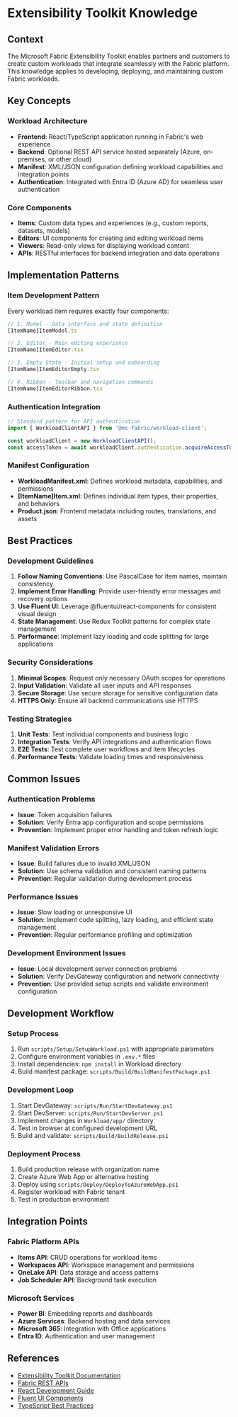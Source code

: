 # Extensibility Toolkit Knowledge

## Context

The Microsoft Fabric Extensibility Toolkit enables partners and customers to create custom workloads that integrate seamlessly with the Fabric platform. This knowledge applies to developing, deploying, and maintaining custom Fabric workloads.

## Key Concepts

### Workload Architecture
- **Frontend**: React/TypeScript application running in Fabric's web experience
- **Backend**: Optional REST API service hosted separately (Azure, on-premises, or other cloud)
- **Manifest**: XML/JSON configuration defining workload capabilities and integration points
- **Authentication**: Integrated with Entra ID (Azure AD) for seamless user authentication

### Core Components
- **Items**: Custom data types and experiences (e.g., custom reports, datasets, models)
- **Editors**: UI components for creating and editing workload items
- **Viewers**: Read-only views for displaying workload content
- **APIs**: RESTful interfaces for backend integration and data operations

## Implementation Patterns

### Item Development Pattern
Every workload item requires exactly four components:

```typescript
// 1. Model - Data interface and state definition
[ItemName]ItemModel.ts

// 2. Editor - Main editing experience
[ItemName]ItemEditor.tsx

// 3. Empty State - Initial setup and onboarding
[ItemName]ItemEditorEmpty.tsx

// 4. Ribbon - Toolbar and navigation commands
[ItemName]ItemEditorRibbon.tsx
```

### Authentication Integration
```typescript
// Standard pattern for API authentication
import { WorkloadClientAPI } from '@ms-fabric/workload-client';

const workloadClient = new WorkloadClientAPI();
const accessToken = await workloadClient.authentication.acquireAccessToken(scopes);
```

### Manifest Configuration
- **WorkloadManifest.xml**: Defines workload metadata, capabilities, and permissions
- **[ItemName]Item.xml**: Defines individual item types, their properties, and behaviors
- **Product.json**: Frontend metadata including routes, translations, and assets

## Best Practices

### Development Guidelines
1. **Follow Naming Conventions**: Use PascalCase for item names, maintain consistency
2. **Implement Error Handling**: Provide user-friendly error messages and recovery options
3. **Use Fluent UI**: Leverage @fluentui/react-components for consistent visual design
4. **State Management**: Use Redux Toolkit patterns for complex state management
5. **Performance**: Implement lazy loading and code splitting for large applications

### Security Considerations
1. **Minimal Scopes**: Request only necessary OAuth scopes for operations
2. **Input Validation**: Validate all user inputs and API responses
3. **Secure Storage**: Use secure storage for sensitive configuration data
4. **HTTPS Only**: Ensure all backend communications use HTTPS

### Testing Strategies
1. **Unit Tests**: Test individual components and business logic
2. **Integration Tests**: Verify API integrations and authentication flows
3. **E2E Tests**: Test complete user workflows and item lifecycles
4. **Performance Tests**: Validate loading times and responsiveness

## Common Issues

### Authentication Problems
- **Issue**: Token acquisition failures
- **Solution**: Verify Entra app configuration and scope permissions
- **Prevention**: Implement proper error handling and token refresh logic

### Manifest Validation Errors
- **Issue**: Build failures due to invalid XML/JSON
- **Solution**: Use schema validation and consistent naming patterns
- **Prevention**: Regular validation during development process

### Performance Issues
- **Issue**: Slow loading or unresponsive UI
- **Solution**: Implement code splitting, lazy loading, and efficient state management
- **Prevention**: Regular performance profiling and optimization

### Development Environment Issues
- **Issue**: Local development server connection problems
- **Solution**: Verify DevGateway configuration and network connectivity
- **Prevention**: Use provided setup scripts and validate environment configuration

## Development Workflow

### Setup Process
1. Run `scripts/Setup/SetupWorkload.ps1` with appropriate parameters
2. Configure environment variables in `.env.*` files
3. Install dependencies: `npm install` in Workload directory
4. Build manifest package: `scripts/Build/BuildManifestPackage.ps1`

### Development Loop
1. Start DevGateway: `scripts/Run/StartDevGateway.ps1`
2. Start DevServer: `scripts/Run/StartDevServer.ps1`
3. Implement changes in `Workload/app/` directory
4. Test in browser at configured development URL
5. Build and validate: `scripts/Build/BuildRelease.ps1`

### Deployment Process
1. Build production release with organization name
2. Create Azure Web App or alternative hosting
3. Deploy using `scripts/Deploy/DeployToAzureWebApp.ps1`
4. Register workload with Fabric tenant
5. Test in production environment

## Integration Points

### Fabric Platform APIs
- **Items API**: CRUD operations for workload items
- **Workspaces API**: Workspace management and permissions
- **OneLake API**: Data storage and access patterns
- **Job Scheduler API**: Background task execution

### Microsoft Services
- **Power BI**: Embedding reports and dashboards
- **Azure Services**: Backend hosting and data services
- **Microsoft 365**: Integration with Office applications
- **Entra ID**: Authentication and user management

## References

- [Extensibility Toolkit Documentation](https://learn.microsoft.com/en-us/fabric/workload-development-kit/)
- [Fabric REST APIs](https://learn.microsoft.com/en-us/rest/api/fabric/)
- [React Development Guide](https://reactjs.org/docs/getting-started.html)
- [Fluent UI Components](https://react.fluentui.dev/)
- [TypeScript Best Practices](https://www.typescriptlang.org/docs/)
